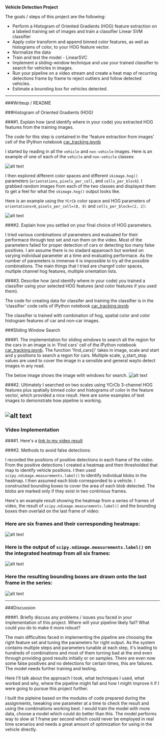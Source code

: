 
**Vehicle Detection Project**

The goals / steps of this project are the following:

* Perform a Histogram of Oriented Gradients (HOG) feature extraction on a labeled training set of images and train a classifier Linear SVM classifier
* Apply color transform and append binned color features, as well as histograms of color, to your HOG feature vector. 
* Normalize the data
* Train and test the model - LinearSVC
* Implement a sliding-window technique and use your trained classifier to search for vehicles in images.
* Run your pipeline on a video stream and create a heat map of recurring detections frame by frame to reject outliers and follow detected vehicles.
* Estimate a bounding box for vehicles detected.

[//]: # (Image References)
[image1]: ./examples/car_not_car.png
[image2]: ./examples/HOG_example.jpg
[image3]: ./examples/sliding_windows.jpg
[image4]: ./examples/sliding_window.jpg
[image5]: ./examples/bboxes_and_heat.png
[image6]: ./examples/labels_map.png
[image7]: ./examples/output_bboxes.png
[video1]: ./project_video.mp4

---
###Writeup / README

###Histogram of Oriented Gradients (HOG)

####1. Explain how (and identify where in your code) you extracted HOG features from the training images.

The code for this step is contained in the 'feature extraction from images' cell of the IPython notebook [car_tracking.ipynb](./car_tracking.ipynb)

I started by reading in all the `vehicle` and `non-vehicle` images.  Here is an example of one of each of the `vehicle` and `non-vehicle` classes:

![alt text][image1]

I then explored different color spaces and different `skimage.hog()` parameters (`orientations`, `pixels_per_cell`, and `cells_per_block`).  I grabbed random images from each of the two classes and displayed them to get a feel for what the `skimage.hog()` output looks like.

Here is an example using the `YCrCb` color space and HOG parameters of `orientations=9`, `pixels_per_cell=(8, 8)` and `cells_per_block=(2, 2)`:

![alt text][image2]

####2. Explain how you settled on your final choice of HOG parameters.

I tried various combinations of parameters and evaluated for their performace through test set and run them on the video. Most of the parameters failed for proper detection of cars or detecting too many false positives. I am assume there is no stadard apparoach but worked on varying individual parameter at a time and evaluating performace. As the number of parameters is immense it is impossible to try all the possible combinations. The main things that I tried are changnf color spaces, multiple channel hog features, multiple orientation lists. 

####3. Describe how (and identify where in your code) you trained a classifier using your selected HOG features (and color features if you used them).

The  code for creating data for classifer and training the classifier is in the 'classifier' code cells of IPython notebook [car_tracking.ipynb](./car_tracking.ipynb)

The classifier is trained with combination of hog, spatial color and color histogram features of car and non-car images.

###Sliding Window Search

####1. The implementation for sliding windows to search all the region for the cars in an image is in 'Find cars' cell of the  IPython notebook [car_tracking.ipynb](./car_tracking.ipynb). The function 'find_cars()' takes in image, scale and start and y positions to search a regon for cars. Multiple scale, y_start_stop values are used to cover the image in a sensible and general wayto detect images in any road. 

The below image shows the image with windows for search. 
![alt text][image3]

####2. 
Ultimately I searched on two scales using YCrCb 3-channel HOG features plus spatially binned color and histograms of color in the feature vector, which provided a nice result. Here are some examples of test images to demonstrate how pipeline is working. 


![alt text][image4]
---

### Video Implementation

####1. Here's a [link to my video result](./project_video.mp4)


####2. Methods to avoid false detections:

I recorded the positions of positive detections in each frame of the video.  From the positive detections I created a heatmap and then thresholded that map to identify vehicle positions.  I then used `scipy.ndimage.measurements.label()` to identify individual blobs in the heatmap.  I then assumed each blob corresponded to a vehicle.  I constructed bounding boxes to cover the area of each blob detected.  The blobs are marked only if they exist in two continious frames. 

Here's an example result showing the heatmap from a series of frames of video, the result of `scipy.ndimage.measurements.label()` and the bounding boxes then overlaid on the last frame of video:

### Here are six frames and their corresponding heatmaps:

![alt text][image5]

### Here is the output of `scipy.ndimage.measurements.label()` on the integrated heatmap from all six frames:
![alt text][image6]

### Here the resulting bounding boxes are drawn onto the last frame in the series:
![alt text][image7]



---

###Discussion

####1. Briefly discuss any problems / issues you faced in your implementation of this project.  Where will your pipeline likely fail?  What could you do to make it more robust?

The main difficulties faced in implementing the pipeline are choosing the right feature set and tuning the parameters for right output. As the system contains multiple steps and parameters tunable at each step, it's leading to hundreds of combinations and most of them turning bad at the end even through providing good results initially or on samples. There are even now some false positives and no detections for certain times, this are failures. The model needs further training and testing.

Here I'll talk about the approach I took, what techniques I used, what worked and why, where the pipeline might fail and how I might improve it if I were going to pursue this project further.  

I built the pipleine based on the modules of code prepared during the assignments, tweaking one parameter at a time to check the result and using the combinations working best. I would train the model with more data, choose a model which could do better than this. The model performs way to slow at 1 frame per second which could never be employed in real time scenarios and needs a great amount of optimization for using in the vehicle directly.
